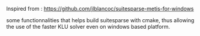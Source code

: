 Inspired from : https://github.com/jlblancoc/suitesparse-metis-for-windows

some functionnalities that helps build suitesparse with cmake, thus allowing the use of the faster KLU solver even on windows based platform.
